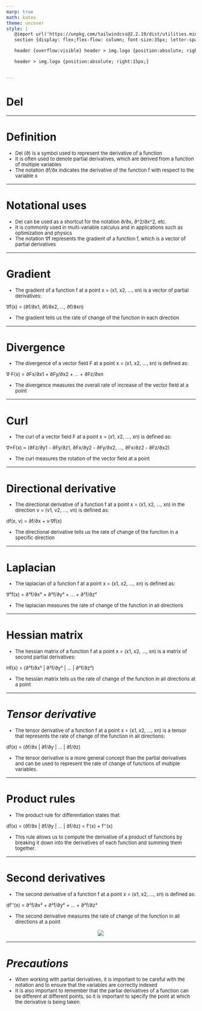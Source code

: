 ```yaml
---
marp: true
math: katex
theme: uncover
style: |
   @import url('https://unpkg.com/tailwindcss@2.2.19/dist/utilities.min.css');
   section {display: flex;flex-flow: column; font-size:35px; letter-spacing:1.4px;}

   header {overflow:visible} header > img.logo {position:absolute; right:15px;}

   header > img.logo {position:absolute; right:15px;}


---
```

<!-- backgroundImage: url('backgrounds/aaabstract (6).png') -->
<!-- _class: lead -->

 # Del

---
<style scoped>p,li {font-size:0.88em}</style>

 # Definition
- Del (∂) is a symbol used to represent the derivative of a function
- It is often used to denote partial derivatives, which are derived from a function of multiple variables
- The notation ∂f/∂x indicates the derivative of the function f with respect to the variable x


---
<style scoped>p,li {font-size:0.88em}</style>

 # Notational uses

- Del can be used as a shortcut for the notation ∂/∂x, ∂^2/∂x^2, etc.
- It is commonly used in multi-variable calculus and in applications such as optimization and physics
- The notation ∇f represents the gradient of a function f, which is a vector of partial derivatives

---
<style scoped>p,li {font-size:0.88em}</style>

 # Gradient
- The gradient of a function f at a point x = (x1, x2, ..., xn) is a vector of partial derivatives:

∇f(x) = (∂f/∂x1, ∂f/∂x2, ..., ∂f/∂xn)
- The gradient tells us the rate of change of the function in each direction


---
<style scoped>p,li {font-size:0.88em}</style>

 # Divergence

- The divergence of a vector field F at a point x = (x1, x2, ..., xn) is defined as:

∇⋅F(x) = ∂Fx/∂x1 + ∂Fy/∂x2 + ... + ∂Fz/∂xn
- The divergence measures the overall rate of increase of the vector field at a point

---
<style scoped>p,li {font-size:0.88em}</style>

 # Curl
- The curl of a vector field F at a point x = (x1, x2, ..., xn) is defined as:

∇×F(x) = (∂Fz/∂y1 - ∂Fy/∂z1, ∂Fx/∂y2 - ∂Fy/∂x2, ..., ∂Fx/∂z2 - ∂Fz/∂x2)
- The curl measures the rotation of the vector field at a point


---
<style scoped>p,li {font-size:0.88em}</style>

 # Directional derivative
- The directional derivative of a function f at a point x = (x1, x2, ..., xn) in the direction v = (v1, v2, ..., vn) is defined as:

df(x, v) = ∂f/∂x + v·∇f(x)
- The directional derivative tells us the rate of change of the function in a specific direction


---
<style scoped>p,li {font-size:0.88em}</style>

 # **Laplacian**
- The laplacian of a function f at a point x = (x1, x2, ..., xn) is defined as:

∇²f(x) = ∂²f/∂x² + ∂²f/∂y² + ... + ∂²f/∂z²
- The laplacian measures the rate of change of the function in all directions


---
<style scoped>p,li {font-size:0.88em}</style>

 # **Hessian matrix**

- The hessian matrix of a function f at a point x = (x1, x2, ..., xn) is a matrix of second partial derivatives:

Hf(x) = (∂²f/∂x² | ∂²f/∂y² | ... | ∂²f/∂z²)
- The hessian matrix tells us the rate of change of the function in all directions at a point

---
<style scoped>p,li {font-size:0.88em}</style>

 # _Tensor derivative_
- The tensor derivative of a function f at a point x = (x1, x2, ..., xn) is a tensor that represents the rate of change of the function in all directions:

df(x) = (∂f/∂x | ∂f/∂y | ... | ∂f/∂z)
- The tensor derivative is a more general concept than the partial derivatives and can be used to represent the rate of change of functions of multiple variables.


---
<style scoped>p,li {font-size:0.88em}</style>

 # **Product rules**
- The product rule for differentiation states that:

df(x) = (∂f/∂x | ∂f/∂y | ... | ∂f/∂z) = f'(x) + f''(x)
- This rule allows us to compute the derivative of a product of functions by breaking it down into the derivatives of each function and summing them together.


---
<style scoped>p,li {font-size:0.84em}</style>

 # Second derivatives
- The second derivative of a function f at a point x = (x1, x2, ..., xn) is defined as:

df''(x) = ∂²f/∂x² + ∂²f/∂y² + ... + ∂²f/∂z²
- The second derivative measures the rate of change of the function in all directions at a point
<div style="display: flex; flex: 1 1 auto; flex-flow: row; min-height: 0"><div style="display: flex; flex: 1 1 auto; justify-content: center;min-height:0;min-width:0; margin-bottom:0.1em;;margin-right:0.15em">
<img style='object-fit: contain; max-height:100%; max-width:100%; background-color: rgba(0,0,0,0);' src='https://upload.wikimedia.org/wikipedia/commons/thumb/e/e9/DCG_chart.svg/220px-DCG_chart.svg.png'/>
</div>
</div>


---
<style scoped>p,li {font-size:0.92em}</style>

 # _Precautions_

- When working with partial derivatives, it is important to be careful with the notation and to ensure that the variables are correctly indexed
- It is also important to remember that the partial derivatives of a function can be different at different points, so it is important to specify the point at which the derivative is being taken.